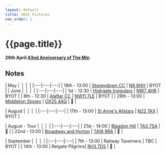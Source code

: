```yaml
---
layout: default
title: 2025 Fixtures
nav_order: 1
---
```


# {{page.title}}

**29th April [43nd Anniversary of The Min](/1982/clifton-hill-house)**

## Notes 


| May |  |  |  |
|:---|:---|:---|
| 18th&nbsp;-&nbsp;13:00 | [Stoneydown&nbsp;CC](stoneydown-cc) | [N9 9HH](https://maps.app.goo.gl/hpcjyP2N6YEA84G67?) | BYOT |
| June |  |  |  |
|:---|:---|:---|
| 1st&nbsp;-&nbsp;12:30 | [Highgate&nbsp;Irregulars](highgate-irregulars) | [NW7 4HR](https://maps.app.goo.gl/6XtCfCqS717gHoMe6) | BYOT |
| 8th&nbsp;-&nbsp;12:30 | [Alaftar&nbsp;CC](alaftar-cc) | [NW11 7LE](https://maps.app.goo.gl/dTy6FeEAN5mH84jy9) | BYOT |
| 29th&nbsp;-&nbsp;13:00 | [Middleton&nbsp;Stoney](middleton-stoney)  | [OX25 4AQ](https://goo.gl/maps/VPaRvUceyyN7zqbF9) | 🥪 |

| August |  |  |  |
|:---|:---|:---|
| 17th&nbsp;-&nbsp;13:00 | [St&nbsp;Anne's&nbsp;Allstars](st-annes-allstars) | [N22 7AX](https://maps.app.goo.gl/wuhYQfawQnkMXxeY9) | BYOT |

| August - Tour |  |  |  |
|:---|:---|:---|
| 21st&nbsp;-&nbsp;14:00 | [Blagdon&nbsp;Hill](blagdon-hill) | [TA3 7SA](https://goo.gl/maps/H6iLZLNcja12) | 🥪 |
| 22nd&nbsp;-&nbsp;13:00 | [Broadway&nbsp;and&nbsp;Horton](broadway-and-horton) | [TA19 9RA](https://goo.gl/maps/hVamJL8if6v) | 🥪 |

| September |  |  |  |
|:---|:---|:---|
| 7th&nbsp;-&nbsp;13:00 | Railway&nbsp;Taverners | TBC | BYOT |
| 14th&nbsp;-&nbsp;13:00 | Reigate&nbsp;Pilgrims| [RH3 7DS](https://goo.gl/maps/APtKSjuaQ5v) | 🥪 |

